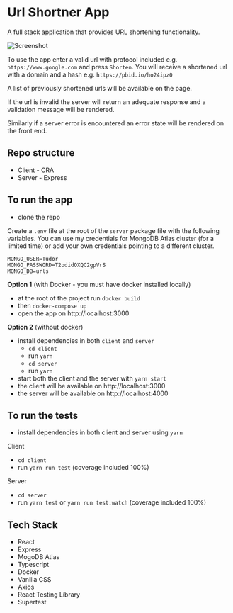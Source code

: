 # Url Shortner App

A full stack application that provides URL shortening functionality.

![Screenshot](https://ibb.co/N3WnqgZ)

To use the app enter a valid url with protocol included e.g. `https://www.google.com` and press `Shorten`. You will receive a shortened url with a domain and a hash e.g. `https://pbid.io/ho24ipz0`

A list of previously shortened urls will be available on the page.

If the url is invalid the server will return an adequate response and a validation message will be rendered.

Similarly if a server error is encountered an error state will be rendered on the front end.

## Repo structure

- Client - CRA
- Server - Express

## To run the app

- clone the repo

Create a `.env` file at the root of the `server` package file with the following variables.
You can use my credentials for MongoDB Atlas cluster (for a limited time) or add your own credentials pointing to a different cluster.

```
MONGO_USER=Tudor
MONGO_PASSWORD=T2odidOXQC2gpVrS
MONGO_DB=urls
```

**Option 1** (with Docker - you must have docker installed locally)

- at the root of the project run `docker build`
- then `docker-compose up`
- open the app on http://localhost:3000

**Option 2** (without docker)

- install dependencies in both `client` and `server`
  - `cd client`
  - run `yarn`
  - `cd server`
  - run `yarn`
- start both the client and the server with `yarn start`
- the client will be available on http://localhost:3000
- the server will be available on http://localhost:4000

## To run the tests

- install dependencies in both client and server using `yarn`

Client

- `cd client`
- run `yarn run test` (coverage included 100%)

Server

- `cd server`
- run `yarn test` or `yarn run test:watch` (coverage included 100%)

## Tech Stack

- React
- Express
- MogoDB Atlas
- Typescript
- Docker
- Vanilla CSS
- Axios
- React Testing Library
- Supertest
